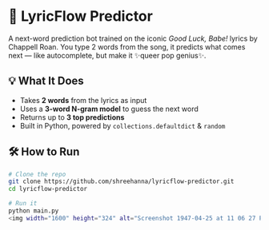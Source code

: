 # 🎤 LyricFlow Predictor

A next-word prediction bot trained on the iconic *Good Luck, Babe!* lyrics by Chappell Roan. You type 2 words from the song, it predicts what comes next — like autocomplete, but make it ✨queer pop genius✨.

## 💡 What It Does

- Takes **2 words** from the lyrics as input
- Uses a **3-word N-gram model** to guess the next word
- Returns up to **3 top predictions**
- Built in Python, powered by `collections.defaultdict` & `random`

## 🛠 How to Run

```bash
# Clone the repo
git clone https://github.com/shreehanna/lyricflow-predictor.git
cd lyricflow-predictor

# Run it
python main.py
<img width="1600" height="324" alt="Screenshot 1947-04-25 at 11 06 27 PM" src="https://github.com/user-attachments/assets/dcbc5465-4f27-4472-9e00-caaf57b3d800" />
